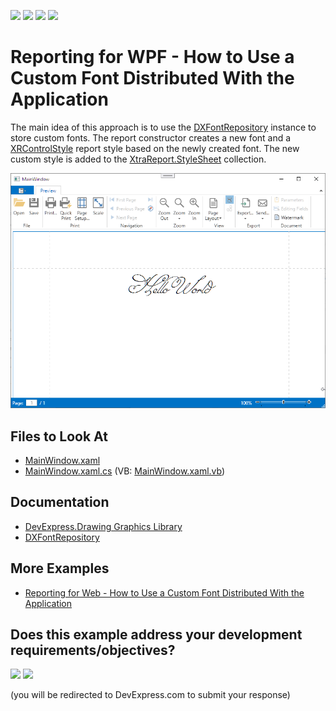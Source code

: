 <!-- default badges list -->
![](https://img.shields.io/endpoint?url=https://codecentral.devexpress.com/api/v1/VersionRange/128600306/24.2.1%2B)
[![](https://img.shields.io/badge/Open_in_DevExpress_Support_Center-FF7200?style=flat-square&logo=DevExpress&logoColor=white)](https://supportcenter.devexpress.com/ticket/details/E5083)
[![](https://img.shields.io/badge/📖_How_to_use_DevExpress_Examples-e9f6fc?style=flat-square)](https://docs.devexpress.com/GeneralInformation/403183)
[![](https://img.shields.io/badge/💬_Leave_Feedback-feecdd?style=flat-square)](#does-this-example-address-your-development-requirementsobjectives)
<!-- default badges end -->
# Reporting for WPF - How to Use a Custom Font Distributed With the Application

The main idea of this approach is to use the [DXFontRepository](https://docs.devexpress.com/CoreLibraries/DevExpress.Drawing.DXFontRepository) instance to store custom fonts. The report constructor creates a new font and a [XRControlStyle](https://docs.devexpress.com/XtraReports/DevExpress.XtraReports.UI.XRControlStyle) report style based on the newly created font. The new custom style is added to the [XtraReport.StyleSheet](https://docs.devexpress.com/XtraReports/DevExpress.XtraReports.UI.XtraReport.StyleSheet) collection.

![Custom Font in WPF Reporting Application](Images/screenshot.png)

## Files to Look At

* [MainWindow.xaml](./CS/PrivateFontDemo/MainWindow.xaml)
* [MainWindow.xaml.cs](./CS/PrivateFontDemo/MainWindow.xaml.cs) (VB: [MainWindow.xaml.vb](./VB/PrivateFontDemo/MainWindow.xaml.vb))

## Documentation

- [DevExpress.Drawing Graphics Library](https://docs.devexpress.com/CoreLibraries/404247/devexpress-drawing-library)
- [DXFontRepository](https://docs.devexpress.com/CoreLibraries/DevExpress.Drawing.DXFontRepository)

## More Examples

- [Reporting for Web - How to Use a Custom Font Distributed With the Application](https://github.com/DevExpress-Examples/reporting-use-a-custom-font-distributed-with-the-application)
<!-- feedback -->
## Does this example address your development requirements/objectives?

[<img src="https://www.devexpress.com/support/examples/i/yes-button.svg"/>](https://www.devexpress.com/support/examples/survey.xml?utm_source=github&utm_campaign=reporting-wpf-use-private-custom-font-distributed-with-application&~~~was_helpful=yes) [<img src="https://www.devexpress.com/support/examples/i/no-button.svg"/>](https://www.devexpress.com/support/examples/survey.xml?utm_source=github&utm_campaign=reporting-wpf-use-private-custom-font-distributed-with-application&~~~was_helpful=no)

(you will be redirected to DevExpress.com to submit your response)
<!-- feedback end -->
